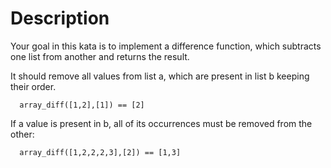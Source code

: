 # Description

Your goal in this kata is to implement a difference function, which subtracts one list from another and returns the result.

It should remove all values from list a, which are present in list b keeping their order.

```
  array_diff([1,2],[1]) == [2]
```

If a value is present in b, all of its occurrences must be removed from the other:

```
  array_diff([1,2,2,2,3],[2]) == [1,3]
```